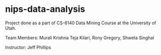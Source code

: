 # nips-data-analysis

Project done as a part of CS-6140 Data Mining Course at the University of Utah.

Team Members: Murali Krishna Teja Kilari, Rony Gregory, Shweta Singhal

Instructor: Jeff Phillips
